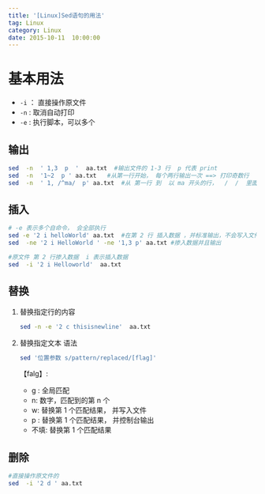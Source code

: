 ```yaml
---
title: '[Linux]Sed语句的用法'
tag: Linux
category: Linux
date: 2015-10-11  10:00:00
---
```


# 基本用法

-  `-i`  ： 直接操作原文件
- `-n`  : 取消自动打印
-  `-e` : 执行脚本，可以多个



## 输出

```bash
sed  -n  ' 1,3  p  '  aa.txt  #输出文件的 1-3 行  p 代表 print
sed  -n  '1~2  p ' aa.txt   #从第一行开始， 每个两行输出一次 ==> 打印奇数行
sed  -n  ' 1, /^ma/  p' aa.txt  #从 第一行 到  以 ma 开头的行，  /  /  里面写正则表达式

```



## 插入



```bash
# -e 表示多个自命令， 会全部执行
sed -e '2 i helloWorld' aa.txt  #在第 2 行 插入数据 ，并标准输出，不会写入文件
sed  -ne '2 i HelloWorld ' -ne '1,3 p' aa.txt #掺入数据并且输出 

#原文件 第 2 行掺入数据  i 表示插入数据
sed  -i '2 i Helloworld'  aa.txt 
```





## 替换

1. 替换指定行的内容

   ```bash
   sed -n -e '2 c thisisnewline'  aa.txt
   ```

   

2. 替换指定文本
   语法

   ```bash
   sed '位置参数 s/pattern/replaced/[flag]'
   ```

   【falg】:

   - g : 全局匹配
   - n: 数字，匹配到的第 n 个
   - w: 替换第 1 个匹配结果， 并写入文件
   - p : 替换第 1 个匹配结果， 并控制台输出
   - 不填: 替换第 1 个匹配结果

## 删除

```bash
#直接操作原文件的
sed  -i '2 d ' aa.txt
```

